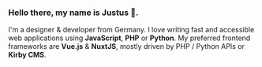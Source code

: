 ### Hello there, my name is Justus 👋.

I'm a designer & developer from Germany. I love writing fast and accessible web applications using **JavaScript**, **PHP** or **Python**. 
My preferred frontend frameworks are **Vue.js** & **NuxtJS**, mostly driven by PHP / Python APIs or **Kirby CMS**. 

